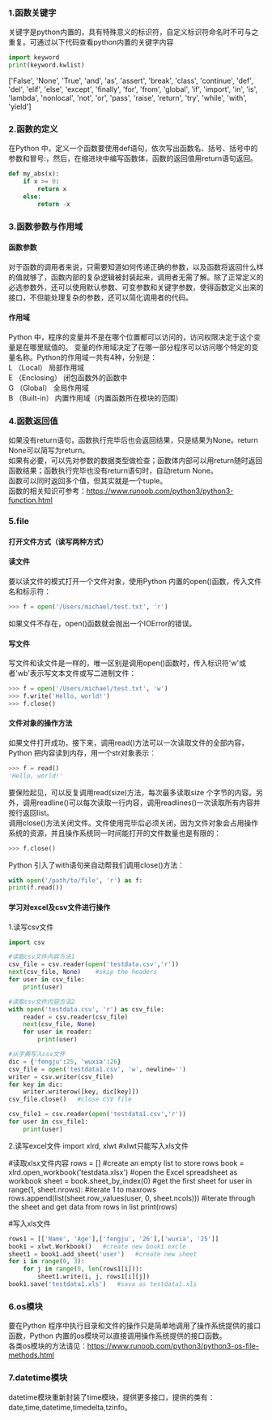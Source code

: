### 1.函数关键字
关键字是python内置的，具有特殊意义的标识符，自定义标识符命名时不可与之重复。可通过以下代码查看python内置的关键字内容
```python
import keyword
print(keyword.kwlist)
```
['False', 'None', 'True', 'and', 'as', 'assert', 'break', 'class', 'continue', 'def', 'del', 'elif', 'else', 'except', 'finally', 'for', 'from', 'global', 'if', 'import', 'in', 'is', 'lambda', 'nonlocal', 'not', 'or', 'pass', 'raise', 'return', 'try', 'while', 'with', 'yield']
### 2.函数的定义
在Python 中，定义一个函数要使用def语句，依次写出函数名、括号、括号中的参数和冒号:，然后，在缩进块中编写函数体，函数的返回值用return语句返回。
```python
def my_abs(x):
    if x >= 0:
        return x
    else:
        return -x
```
### 3.函数参数与作用域
#### 函数参数
对于函数的调用者来说，只需要知道如何传递正确的参数，以及函数将返回什么样的值就够了，函数内部的复杂逻辑被封装起来，调用者无需了解。除了正常定义的必选参数外，还可以使用默认参数、可变参数和关键字参数，使得函数定义出来的接口，不但能处理复杂的参数，还可以简化调用者的代码。

#### 作用域
Python 中，程序的变量并不是在哪个位置都可以访问的，访问权限决定于这个变量是在哪里赋值的。
变量的作用域决定了在哪一部分程序可以访问哪个特定的变量名称。Python的作用域一共有4种，分别是：  
L （Local） 局部作用域  
E （Enclosing） 闭包函数外的函数中  
G （Global） 全局作用域  
B （Built-in） 内置作用域（内置函数所在模块的范围）  
### 4.函数返回值
如果没有return语句，函数执行完毕后也会返回结果，只是结果为None。return None可以简写为return。  
如果有必要，可以先对参数的数据类型做检查；函数体内部可以用return随时返回函数结果；函数执行完毕也没有return语句时，自动return None。  
函数可以同时返回多个值，但其实就是一个tuple。  
函数的相关知识可参考：https://www.runoob.com/python3/python3-function.html
### 5.file
#### 打开文件方式（读写两种方式）
#### 读文件
要以读文件的模式打开一个文件对象，使用Python 内置的open()函数，传入文件名和标示符：
```python
>>> f = open('/Users/michael/test.txt', 'r')
```
如果文件不存在，open()函数就会抛出一个IOError的错误。  

#### 写文件
写文件和读文件是一样的，唯一区别是调用open()函数时，传入标识符'w'或者'wb'表示写文本文件或写二进制文件：
```python
>>> f = open('/Users/michael/test.txt', 'w')
>>> f.write('Hello, world!')
>>> f.close()
```

#### 文件对象的操作方法
如果文件打开成功，接下来，调用read()方法可以一次读取文件的全部内容，Python 把内容读到内存，用一个str对象表示：
```python
>>> f = read()
'Hello, world!'
```
要保险起见，可以反复调用read(size)方法，每次最多读取size 个字节的内容。另外，调用readline()可以每次读取一行内容，调用readlines()一次读取所有内容并按行返回list。  
调用close()方法关闭文件。文件使用完毕后必须关闭，因为文件对象会占用操作系统的资源，并且操作系统同一时间能打开的文件数量也是有限的：  
```python
>>> f.close()
```
Python 引入了with语句来自动帮我们调用close()方法：
```python
with open('/path/to/file', 'r') as f:
print(f.read())
```
#### 学习对excel及csv文件进行操作
1.读写csv文件
```python
import csv

#读取csv文件内容方法1
csv_file = csv.reader(open('testdata.csv','r'))
next(csv_file, None)    #skip the headers
for user in csv_file:
    print(user)

#读取csv文件内容方法2
with open('testdata.csv', 'r') as csv_file:
    reader = csv.reader(csv_file)
    next(csv_file, None)
    for user in reader:
        print(user)

#从字典写入csv文件
dic = {'fengju':25, 'wuxia':26}
csv_file = open('testdata1.csv', 'w', newline='')
writer = csv.writer(csv_file)
for key in dic:
    writer.writerow([key, dic[key]])
csv_file.close()   #close CSV file

csv_file1 = csv.reader(open('testdata1.csv','r'))
for user in csv_file1:
    print(user)
```
2.读写excel文件
import xlrd, xlwt   #xlwt只能写入xls文件

#读取xlsx文件内容
rows = []   #create an empty list to store rows
book = xlrd.open_workbook('testdata.xlsx')  #open the Excel spreadsheet as workbook
sheet = book.sheet_by_index(0)    #get the first sheet
for user in range(1, sheet.nrows):  #iterate 1 to maxrows
    rows.append(list(sheet.row_values(user, 0, sheet.ncols)))  #iterate through the sheet and get data from rows in list
print(rows)

#写入xls文件
```python
rows1 = [['Name', 'Age'],['fengju', '26'],['wuxia', '25']]
book1 = xlwt.Workbook()   #create new book1 excle
sheet1 = book1.add_sheet('user')   #create new sheet
for i in range(0, 3):    
    for j in range(0, len(rows1[i])):
        sheet1.write(i, j, rows1[i][j])
book1.save('testdata1.xls')   #sava as testdata1.xls
```
### 6.os模块
要在Python 程序中执行目录和文件的操作只是简单地调用了操作系统提供的接口函数，Python 内置的os模块可以直接调用操作系统提供的接口函数。  
各类os模块的方法请见：https://www.runoob.com/python3/python3-os-file-methods.html
### 7.datetime模块
datetime模块重新封装了time模块，提供更多接口，提供的类有：date,time,datetime,timedelta,tzinfo。
